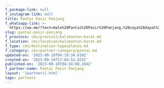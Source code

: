 ```yaml
---
f_package-link: null
f_instagram-link: null
title: Pantai Pasir Panjang
f_whatsapp-link: >-
  https://wa.me/?text=Halo%20Pantai%20Pasir%20Panjang,%20saya%20dapat%20info%20dari%20@loocale.id%20dan%20punya%20pertanyaan
slug: pantai-pasir-panjang
f_province: cms/provinsi/kalimantan-barat.md
f_location: cms/location/kalimantan-barat.md
f_type: cms/destination-type/places.md
f_category: cms/partner-category/pantai.md
updated-on: '2023-09-18T04:19:34.619Z'
created-on: '2023-09-10T17:04:52.825Z'
published-on: '2023-09-18T04:34:08.284Z'
f_partner-name: Pantai Pasir Panjang
layout: '[partners].html'
tags: partners
---
```



